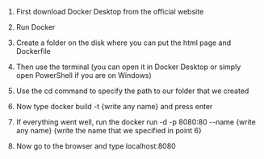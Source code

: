1. First download Docker Desktop from the official website

2. Run Docker

3. Create a folder on the disk where you can put the html page and Dockerfile

4. Then use the terminal (you can open it in Docker Desktop or simply open PowerShell if you are on Windows)

5. Use the cd command to specify the path to our folder that we created

6. Now type docker build -t {write any name} and press enter

7. If everything went well, run the docker run -d -p 8080:80 --name {write any name} {write the name that we specified in point 6}

8. Now go to the browser and type localhost:8080 